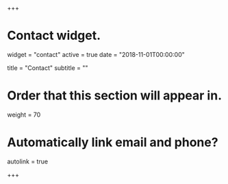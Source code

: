 +++
# Contact widget.
widget = "contact"
active = true
date = "2018-11-01T00:00:00"

title = "Contact"
subtitle = ""

# Order that this section will appear in.
weight = 70

# Automatically link email and phone?
autolink = true

+++

